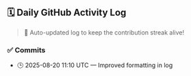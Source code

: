 ## 🗓️ Daily GitHub Activity Log

> 🤖 Auto-updated log to keep the contribution streak alive!

### ✅ Commits

- 🕒 2025-08-20 11:10 UTC — Improved formatting in log


